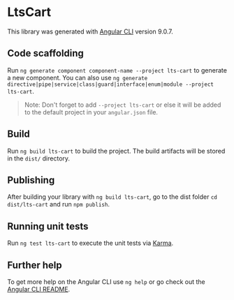 # LtsCart

This library was generated with [Angular CLI](https://github.com/angular/angular-cli) version 9.0.7.

## Code scaffolding

Run `ng generate component component-name --project lts-cart` to generate a new component. You can also use `ng generate directive|pipe|service|class|guard|interface|enum|module --project lts-cart`.
> Note: Don't forget to add `--project lts-cart` or else it will be added to the default project in your `angular.json` file. 

## Build

Run `ng build lts-cart` to build the project. The build artifacts will be stored in the `dist/` directory.

## Publishing

After building your library with `ng build lts-cart`, go to the dist folder `cd dist/lts-cart` and run `npm publish`.

## Running unit tests

Run `ng test lts-cart` to execute the unit tests via [Karma](https://karma-runner.github.io).

## Further help

To get more help on the Angular CLI use `ng help` or go check out the [Angular CLI README](https://github.com/angular/angular-cli/blob/master/README.md).
